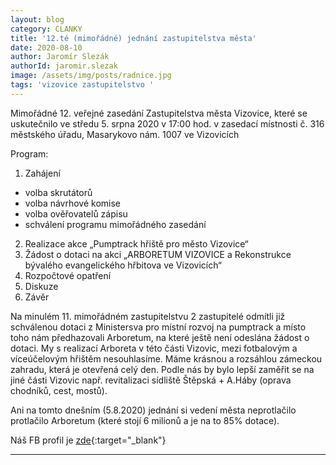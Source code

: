 ```yaml
---
layout: blog
category: CLANKY
title: '12.té (mimořádné) jednání zastupitelstva města'
date: 2020-08-10
author: Jaromír Slezák
authorId: jaromir.slezak
image: /assets/img/posts/radnice.jpg  
tags: 'vizovice zastupitelstvo '
---
```

Mimořádné 12. veřejné zasedání Zastupitelstva města Vizovice, které se uskutečnilo ve středu 5. srpna 2020 v 17:00 hod. v zasedací místnosti č. 316 městského úřadu, Masarykovo nám. 1007 ve Vizovicích


Program:
1. Zahájení
- volba skrutátorů
- volba návrhové komise
- volba ověřovatelů zápisu
- schválení programu mimořádného zasedání
2. Realizace akce „Pumptrack hřiště pro město Vizovice“
3. Žádost o dotaci na akci „ARBORETUM VIZOVICE a Rekonstrukce bývalého evangelického hřbitova ve Vizovicích“
4. Rozpočtové opatření
5. Diskuze
6. Závěr



Na minulém 11. mimořádném zastupitelstvu 2 zastupitelé odmítli již schválenou dotaci z Ministersva pro místní rozvoj na pumptrack a místo toho nám předhazovali Arboretum, na které ještě není odeslána žádost o dotaci. 
My s realizací Arboreta v této části Vizovic, mezi fotbalovým a víceúčelovým hřištěm nesouhlasíme. Máme krásnou a rozsáhlou zámeckou zahradu, která je otevřená celý den.
Podle nás by bylo lepší zaměřit se na jiné části Vizovic např. revitalizaci sídliště Štěpská + A.Háby (oprava chodníků, cest, mostů). 

Ani na tomto dnešním (5.8.2020) jednání si vedení města neprotlačilo protlačilo Arboretum (které  stojí 6 milionů a je na to 85% dotace).

Náš FB profil je [zde](https://www.facebook.com/pirativizovice){:target="_blank"}


---
